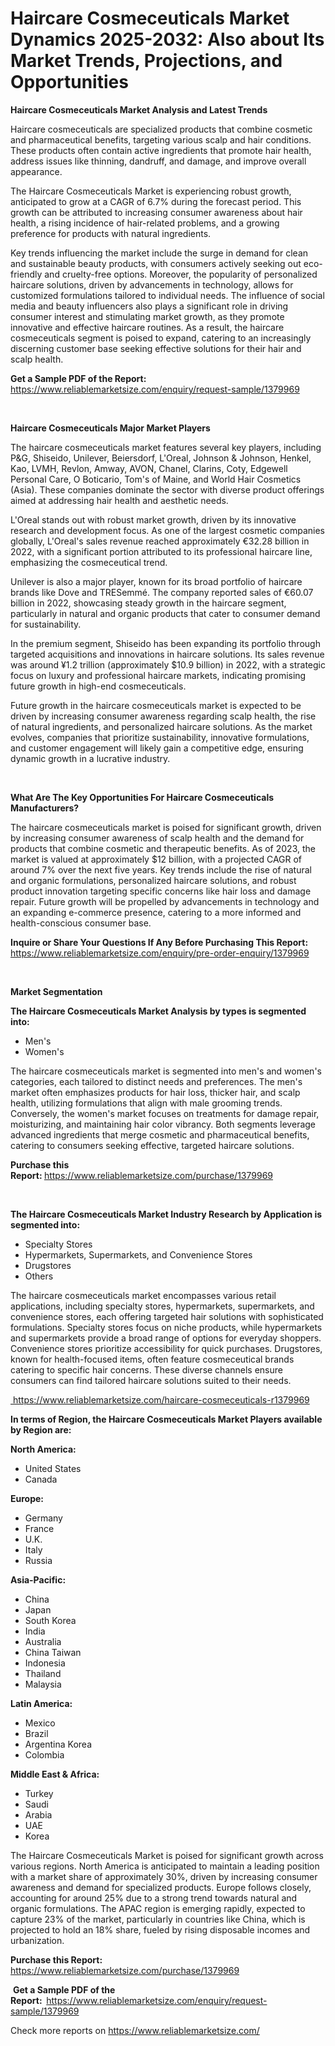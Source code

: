 <p><h1>Haircare Cosmeceuticals Market Dynamics 2025-2032: Also about Its Market Trends, Projections, and Opportunities</h1></p><p><strong>Haircare Cosmeceuticals Market Analysis and Latest Trends</strong></p>
<p><p>Haircare cosmeceuticals are specialized products that combine cosmetic and pharmaceutical benefits, targeting various scalp and hair conditions. These products often contain active ingredients that promote hair health, address issues like thinning, dandruff, and damage, and improve overall appearance.</p><p>The Haircare Cosmeceuticals Market is experiencing robust growth, anticipated to grow at a CAGR of 6.7% during the forecast period. This growth can be attributed to increasing consumer awareness about hair health, a rising incidence of hair-related problems, and a growing preference for products with natural ingredients. </p><p>Key trends influencing the market include the surge in demand for clean and sustainable beauty products, with consumers actively seeking out eco-friendly and cruelty-free options. Moreover, the popularity of personalized haircare solutions, driven by advancements in technology, allows for customized formulations tailored to individual needs. The influence of social media and beauty influencers also plays a significant role in driving consumer interest and stimulating market growth, as they promote innovative and effective haircare routines. As a result, the haircare cosmeceuticals segment is poised to expand, catering to an increasingly discerning customer base seeking effective solutions for their hair and scalp health.</p></p>
<p><strong>Get a Sample PDF of the Report:&nbsp;</strong> <a href="https://www.reliablemarketsize.com/enquiry/request-sample/1379969?utm_campaign=1898&utm_medium=2&utm_source=Github&utm_content=ia&utm_term=09022025&utm_id=haircare-cosmeceuticals">https://www.reliablemarketsize.com/enquiry/request-sample/1379969</a></p>
<p>&nbsp;</p>
<p><strong>Haircare Cosmeceuticals Major Market Players</strong></p>
<p><p>The haircare cosmeceuticals market features several key players, including P&G, Shiseido, Unilever, Beiersdorf, L'Oreal, Johnson & Johnson, Henkel, Kao, LVMH, Revlon, Amway, AVON, Chanel, Clarins, Coty, Edgewell Personal Care, O Boticario, Tom's of Maine, and World Hair Cosmetics (Asia). These companies dominate the sector with diverse product offerings aimed at addressing hair health and aesthetic needs.</p><p>L'Oreal stands out with robust market growth, driven by its innovative research and development focus. As one of the largest cosmetic companies globally, L'Oreal's sales revenue reached approximately €32.28 billion in 2022, with a significant portion attributed to its professional haircare line, emphasizing the cosmeceutical trend.</p><p>Unilever is also a major player, known for its broad portfolio of haircare brands like Dove and TRESemmé. The company reported sales of €60.07 billion in 2022, showcasing steady growth in the haircare segment, particularly in natural and organic products that cater to consumer demand for sustainability.</p><p>In the premium segment, Shiseido has been expanding its portfolio through targeted acquisitions and innovations in haircare solutions. Its sales revenue was around ¥1.2 trillion (approximately $10.9 billion) in 2022, with a strategic focus on luxury and professional haircare markets, indicating promising future growth in high-end cosmeceuticals.</p><p>Future growth in the haircare cosmeceuticals market is expected to be driven by increasing consumer awareness regarding scalp health, the rise of natural ingredients, and personalized haircare solutions. As the market evolves, companies that prioritize sustainability, innovative formulations, and customer engagement will likely gain a competitive edge, ensuring dynamic growth in a lucrative industry.</p></p>
<p>&nbsp;</p>
<p><strong>What Are The Key Opportunities For Haircare Cosmeceuticals Manufacturers?</strong></p>
<p><p>The haircare cosmeceuticals market is poised for significant growth, driven by increasing consumer awareness of scalp health and the demand for products that combine cosmetic and therapeutic benefits. As of 2023, the market is valued at approximately $12 billion, with a projected CAGR of around 7% over the next five years. Key trends include the rise of natural and organic formulations, personalized haircare solutions, and robust product innovation targeting specific concerns like hair loss and damage repair. Future growth will be propelled by advancements in technology and an expanding e-commerce presence, catering to a more informed and health-conscious consumer base.</p></p>
<p><strong>Inquire or Share Your Questions If Any Before Purchasing This Report:</strong> <a href="https://www.reliablemarketsize.com/enquiry/pre-order-enquiry/1379969?utm_campaign=1898&utm_medium=2&utm_source=Github&utm_content=ia&utm_term=09022025&utm_id=haircare-cosmeceuticals">https://www.reliablemarketsize.com/enquiry/pre-order-enquiry/1379969</a></p>
<p>&nbsp;</p>
<p><strong>Market Segmentation</strong></p>
<p><strong>The Haircare Cosmeceuticals Market Analysis by types is segmented into:</strong></p>
<p><ul><li>Men's</li><li>Women's</li></ul></p>
<p><p>The haircare cosmeceuticals market is segmented into men's and women's categories, each tailored to distinct needs and preferences. The men's market often emphasizes products for hair loss, thicker hair, and scalp health, utilizing formulations that align with male grooming trends. Conversely, the women's market focuses on treatments for damage repair, moisturizing, and maintaining hair color vibrancy. Both segments leverage advanced ingredients that merge cosmetic and pharmaceutical benefits, catering to consumers seeking effective, targeted haircare solutions.</p></p>
<p><strong>Purchase this Report:&nbsp;</strong><a href="https://www.reliablemarketsize.com/purchase/1379969?utm_campaign=1898&utm_medium=2&utm_source=Github&utm_content=ia&utm_term=09022025&utm_id=haircare-cosmeceuticals">https://www.reliablemarketsize.com/purchase/1379969</a></p>
<p>&nbsp;</p>
<p><strong>The Haircare Cosmeceuticals Market Industry Research by Application is segmented into:</strong></p>
<p><ul><li>Specialty Stores</li><li>Hypermarkets, Supermarkets, and Convenience Stores</li><li>Drugstores</li><li>Others</li></ul></p>
<p><p>The haircare cosmeceuticals market encompasses various retail applications, including specialty stores, hypermarkets, supermarkets, and convenience stores, each offering targeted hair solutions with sophisticated formulations. Specialty stores focus on niche products, while hypermarkets and supermarkets provide a broad range of options for everyday shoppers. Convenience stores prioritize accessibility for quick purchases. Drugstores, known for health-focused items, often feature cosmeceutical brands catering to specific hair concerns. These diverse channels ensure consumers can find tailored haircare solutions suited to their needs.</p></p>
<p><a href="https://www.reliablemarketsize.com/haircare-cosmeceuticals-r1379969?utm_campaign=1898&utm_medium=2&utm_source=Github&utm_content=ia&utm_term=09022025&utm_id=haircare-cosmeceuticals">&nbsp;https://www.reliablemarketsize.com/haircare-cosmeceuticals-r1379969</a></p>
<p><strong>In terms of Region, the Haircare Cosmeceuticals Market Players available by Region are:</strong></p>
<p>
    <p> <strong> North America: </strong>
        <ul>
            <li>United States</li>
            <li>Canada</li>
        </ul>
        </p> 
    <p> <strong> Europe: </strong>
        <ul>
            <li>Germany</li>
            <li>France</li>
            <li>U.K.</li>
            <li>Italy</li>
            <li>Russia</li>
        </ul>
        </p> 
    <p> <strong> Asia-Pacific: </strong>
        <ul>
            <li>China</li>
            <li>Japan</li>
            <li>South Korea</li>
            <li>India</li>
            <li>Australia</li>
            <li>China Taiwan</li>
            <li>Indonesia</li>
            <li>Thailand</li>
            <li>Malaysia</li>
        </ul>
        </p> 
    <p> <strong> Latin America: </strong>
        <ul>
            <li>Mexico</li>
            <li>Brazil</li>
            <li>Argentina Korea</li>
            <li>Colombia</li>
        </ul>
        </p> 
    <p> <strong> Middle East & Africa: </strong>
        <ul>
            <li>Turkey</li>
            <li>Saudi</li>
            <li>Arabia</li>
            <li>UAE</li>
            <li>Korea</li>
        </ul>
    </p>
    </p>
<p><p>The Haircare Cosmeceuticals Market is poised for significant growth across various regions. North America is anticipated to maintain a leading position with a market share of approximately 30%, driven by increasing consumer awareness and demand for specialized products. Europe follows closely, accounting for around 25% due to a strong trend towards natural and organic formulations. The APAC region is emerging rapidly, expected to capture 23% of the market, particularly in countries like China, which is projected to hold an 18% share, fueled by rising disposable incomes and urbanization.</p></p>
<p><strong>Purchase this Report: </strong><a href="https://www.reliablemarketsize.com/purchase/1379969?utm_campaign=1898&utm_medium=2&utm_source=Github&utm_content=ia&utm_term=09022025&utm_id=haircare-cosmeceuticals">https://www.reliablemarketsize.com/purchase/1379969</a></p>
<p>&nbsp;<strong>Get a Sample PDF of the Report:&nbsp;&nbsp;</strong><a href="https://www.reliablemarketsize.com/enquiry/request-sample/1379969?utm_campaign=1898&utm_medium=2&utm_source=Github&utm_content=ia&utm_term=09022025&utm_id=haircare-cosmeceuticals">https://www.reliablemarketsize.com/enquiry/request-sample/1379969</a></p>
<p><strong></strong></p>
<p>Check more reports on <a href="https://www.reliablemarketsize.com/?utm_campaign=1898&utm_medium=2&utm_source=Github&utm_content=ia&utm_term=09022025&utm_id=haircare-cosmeceuticals">https://www.reliablemarketsize.com/</a></p>